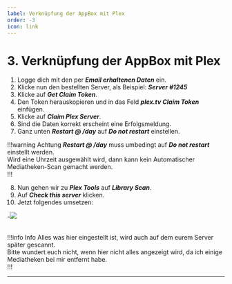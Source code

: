 ```yaml
---
label: Verknüpfung der AppBox mit Plex
order: -3
icon: link
---
```


# 3. Verknüpfung der AppBox mit Plex

1. Logge dich mit den per ***Email erhaltenen Daten*** ein.
2. Klicke nun den bestellten Server, als Beispiel: ***Server #1245***
3. Klicke auf ***Get Claim Token***.
4. Den Token herauskopieren und in das Feld ***plex.tv Claim Token*** einfügen.
5. Klicke auf ***Claim Plex Server***.
6. Sind die Daten korrekt erscheint eine Erfolgsmeldung.
7. Ganz unten ***Restart @ /day*** auf ***Do not restart*** einstellen.

!!!warning Achtung
***Restart @ /day*** muss umbedingt auf ***Do not restart*** einstellt werden.<br/>
Wird eine Uhrzeit ausgewählt wird, dann kann kein Automatischer Mediatheken-Scan gemacht werden.<br/>
!!!

8. Nun gehen wir zu ***Plex Tools*** auf ***Library Scan***.
9. Auf ***Check this server*** klicken.
10. Jetzt folgendes umsetzen:

-![](https://github.com/U3knOwn/sb-wiki/assets/148533561/556bd405-7419-46b4-8407-539409c60847)<br/><br/>

!!!info Info
Alles was hier eingestellt ist, wird auch auf dem eurem Server später gescannt.<br/>
Bitte wundert euch nicht, wenn hier nicht alles angezeigt wird, da ich einige Mediatheken bei mir entfernt habe.<br/>
!!!

---
